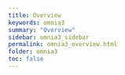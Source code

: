 ```yaml
---
title: Overview
keywords: omnia3
summary: "Overview"
sidebar: omnia3_sidebar
permalink: omnia3_overview.html
folder: omnia3
toc: false
---
```

